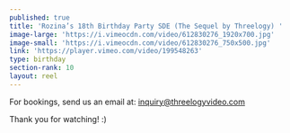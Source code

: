 ```yaml
---
published: true
title: 'Rozina’s 18th Birthday Party SDE (The Sequel by Threelogy) '
image-large: 'https://i.vimeocdn.com/video/612830276_1920x700.jpg'
image-small: 'https://i.vimeocdn.com/video/612830276_750x500.jpg'
link: 'https://player.vimeo.com/video/199548263'
type: birthday
section-rank: 10
layout: reel
---
```

For bookings, send us an email at: inquiry@threelogyvideo.com

Thank you for watching! :)
